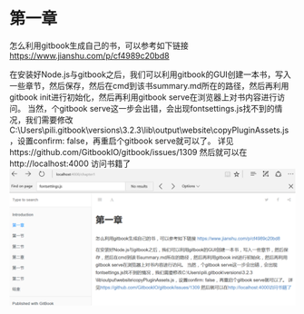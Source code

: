# 第一章

怎么利用gitbook生成自己的书，可以参考如下链接
https://www.jianshu.com/p/cf4989c20bd8

在安装好Node.js与gitbook之后，我们可以利用gitbook的GUI创建一本书，写入一些章节，然后保存，然后在cmd到该书summary.md所在的路径，然后再利用gitbook init进行初始化，然后再利用gitbook serve在浏览器上对书内容进行访问。
当然，个gitbook serve这一步会出错，会出现fontsettings.js找不到的情况，我们需要修改C:\Users\pili\.gitbook\versions\3.2.3\lib\output\website\copyPluginAssets.js，设置confirm: false，再重启个gitbook serve就可以了。
详见https://github.com/GitbookIO/gitbook/issues/1309
然后就可以在 http://localhost:4000 访问书籍了
![](/assets/FirstChapter1.PNG)

